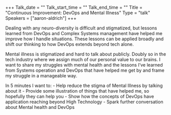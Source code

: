 +++
Talk_date = ""
Talk_start_time = ""
Talk_end_time = ""
Title = "Continuous Improvement: DevOps and Mental Illness"
Type = "talk"
Speakers = ["aaron-aldrich"]
+++

Dealing with any neuro-diversity is difficult and stigmatized, but lessons learned from DevOps and Complex Systems management have helped me improve how I handle situations. These lessons can be applied broadly and shift our thinking to how DevOps extends beyond tech alone.

Mental illness is stigmatized and hard to talk about publicly. Doubly so in the tech industry where we assign much of our personal value to our brains. I want to share my struggles with mental health and the lessons I’ve learned from Systems operation and DevOps that have helped me get by and frame my struggle in a manageable way.

In 5 minutes I want to: - Help reduce the stigma of Mental Illness by talking about it - Provide some illustration of things that have helped me, so hopefully they can help you - Show how the concepts of DevOps have application reaching beyond High Technology - Spark further conversation about Mental health and DevOps